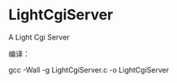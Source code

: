 LightCgiServer
==============

A Light Cgi Server

编译：

gcc -Wall -g LightCgiServer.c -o LightCgiServer
